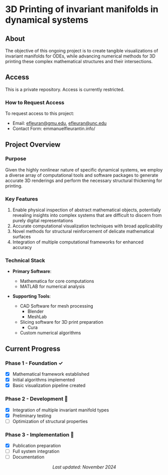 # 3D Printing of invariant manifolds in dynamical systems

## About
The objective of this ongoing project is to create tangible visualizations of invariant manifolds for ODEs, while advancing numerical methods for 3D printing these complex mathematical structures and their intersections.

## Access
This is a private repository. Access is currently restricted.

### How to Request Access
To request access to this project:
- Email: efleuran@gmu.edu, efleuran@unc.edu
- Contact Form: emmanuelfleurantin.info/

## Project Overview

### Purpose
Given the highly nonlinear nature of specific dynamical systems, we employ a diverse array of computational tools and software packages to generate accurate 3D renderings and perform the necessary structural thickening for printing.

### Key Features
1. Enable physical inspection of abstract mathematical objects, potentially revealing insights into complex systems that are difficult to discern from purely digital representations
2. Accurate computational visualization techniques with broad applicability
3. Novel methods for structural reinforcement of delicate mathematical surfaces
4. Integration of multiple computational frameworks for enhanced accuracy

### Technical Stack
- **Primary Software**: 
  - Mathematica for core computations
  - MATLAB for numerical analysis

- **Supporting Tools**:
  - CAD Software for mesh processing
    - Blender
    - MeshLab
  - Slicing software for 3D print preparation
    - Cura
  - Custom numerical algorithms

## Current Progress

### Phase 1 - Foundation ✓
- [x] Mathematical framework established
- [x] Initial algorithms implemented
- [x] Basic visualization pipeline created

### Phase 2 - Development 🚧
- [X] Integration of multiple invariant manifold types
- [X] Preliminary testing
- [ ] Optimization of structural properties

### Phase 3 - Implementation 🚧
- [X] Publication preparation
- [ ] Full system integration
- [ ] Documentation

<div align="center">
  <i>Last updated: November 2024</i>
</div>
